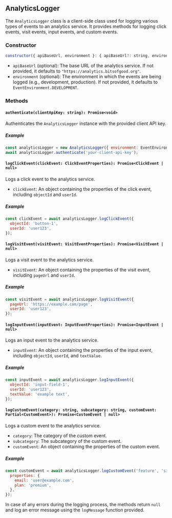 ## AnalyticsLogger

The `AnalyticsLogger` class is a client-side class used for logging various types of events to an analytics service. It provides methods for logging click events, visit events, input events, and custom events.

### Constructor

```javascript
constructor({ apiBaseUrl, environment }: { apiBaseUrl?: string, environment?: EventEnvironment })
```

- `apiBaseUrl` (optional): The base URL of the analytics service. If not provided, it defaults to `"https://analytics.bitsofgood.org"`.
- `environment` (optional): The environment in which the events are being logged (e.g., development, production). If not provided, it defaults to `EventEnvironment.DEVELOPMENT`.

### Methods

#### `authenticate(clientApiKey: string): Promise<void>`

Authenticates the `AnalyticsLogger` instance with the provided client API key.

##### Example

```javascript
const analyticsLogger = new AnalyticsLogger({ environment: EventEnvironment.PRODUCTION });
await analyticsLogger.authenticate('your-client-api-key');
```

#### `logClickEvent(clickEvent: ClickEventProperties): Promise<ClickEvent | null>`

Logs a click event to the analytics service.

- `clickEvent`: An object containing the properties of the click event, including `objectId` and `userId`.

##### Example

```javascript
const clickEvent = await analyticsLogger.logClickEvent({
  objectId: 'button-1',
  userId: 'user123',
});
```

#### `logVisitEvent(visitEvent: VisitEventProperties): Promise<VisitEvent | null>`

Logs a visit event to the analytics service.

- `visitEvent`: An object containing the properties of the visit event, including `pageUrl` and `userId`.

##### Example

```javascript
const visitEvent = await analyticsLogger.logVisitEvent({
  pageUrl: 'https://example.com/page',
  userId: 'user123',
});
```

#### `logInputEvent(inputEvent: InputEventProperties): Promise<InputEvent | null>`

Logs an input event to the analytics service.

- `inputEvent`: An object containing the properties of the input event, including `objectId`, `userId`, and `textValue`.

##### Example

```javascript
const inputEvent = await analyticsLogger.logInputEvent({
  objectId: 'input-field-1',
  userId: 'user123',
  textValue: 'example text',
});
```

#### `logCustomEvent(category: string, subcategory: string, customEvent: Partial<CustomEvent>): Promise<CustomEvent | null>`

Logs a custom event to the analytics service.

- `category`: The category of the custom event.
- `subcategory`: The subcategory of the custom event.
- `customEvent`: An object containing the properties of the custom event.

##### Example

```javascript
const customEvent = await analyticsLogger.logCustomEvent('feature', 'signup', {
  properties: {
    email: 'user@example.com',
    plan: 'premium',
  },
});
```

In case of any errors during the logging process, the methods return `null` and log an error message using the `logMessage` function provided.